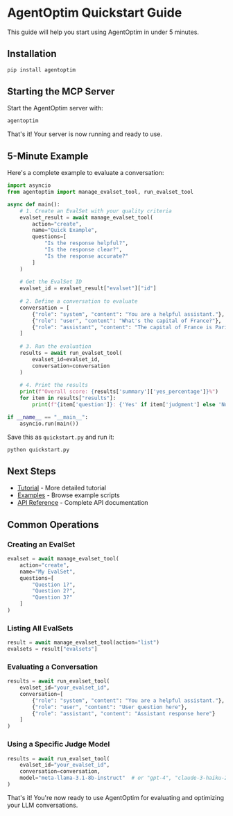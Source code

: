 # AgentOptim Quickstart Guide

This guide will help you start using AgentOptim in under 5 minutes.

## Installation

```bash
pip install agentoptim
```

## Starting the MCP Server

Start the AgentOptim server with:

```bash
agentoptim
```

That's it! Your server is now running and ready to use.

## 5-Minute Example

Here's a complete example to evaluate a conversation:

```python
import asyncio
from agentoptim import manage_evalset_tool, run_evalset_tool

async def main():
    # 1. Create an EvalSet with your quality criteria
    evalset_result = await manage_evalset_tool(
        action="create",
        name="Quick Example",
        questions=[
            "Is the response helpful?",
            "Is the response clear?",
            "Is the response accurate?"
        ]
    )
    
    # Get the EvalSet ID
    evalset_id = evalset_result["evalset"]["id"]
    
    # 2. Define a conversation to evaluate
    conversation = [
        {"role": "system", "content": "You are a helpful assistant."},
        {"role": "user", "content": "What's the capital of France?"},
        {"role": "assistant", "content": "The capital of France is Paris."}
    ]
    
    # 3. Run the evaluation
    results = await run_evalset_tool(
        evalset_id=evalset_id,
        conversation=conversation
    )
    
    # 4. Print the results
    print(f"Overall score: {results['summary']['yes_percentage']}%")
    for item in results["results"]:
        print(f"{item['question']}: {'Yes' if item['judgment'] else 'No'}")

if __name__ == "__main__":
    asyncio.run(main())
```

Save this as `quickstart.py` and run it:

```bash
python quickstart.py
```

## Next Steps

- [Tutorial](TUTORIAL.md) - More detailed tutorial
- [Examples](../examples/) - Browse example scripts
- [API Reference](API_REFERENCE.md) - Complete API documentation

## Common Operations

### Creating an EvalSet

```python
evalset = await manage_evalset_tool(
    action="create",
    name="My EvalSet",
    questions=[
        "Question 1?",
        "Question 2?",
        "Question 3?"
    ]
)
```

### Listing All EvalSets

```python
result = await manage_evalset_tool(action="list")
evalsets = result["evalsets"]
```

### Evaluating a Conversation

```python
results = await run_evalset_tool(
    evalset_id="your_evalset_id",
    conversation=[
        {"role": "system", "content": "You are a helpful assistant."},
        {"role": "user", "content": "User question here"},
        {"role": "assistant", "content": "Assistant response here"}
    ]
)
```

### Using a Specific Judge Model

```python
results = await run_evalset_tool(
    evalset_id="your_evalset_id",
    conversation=conversation,
    model="meta-llama-3.1-8b-instruct"  # or "gpt-4", "claude-3-haiku-20240307", etc.
)
```

That's it! You're now ready to use AgentOptim for evaluating and optimizing your LLM conversations.